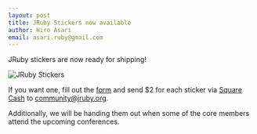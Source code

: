 ```yaml
---
layout: post
title: JRuby Stickers now available
author: Hiro Asari
email: asari.ruby@gmail.com
---
```

JRuby stickers are now ready for shipping!

![JRuby Stickers](https://db.tt/O6WPg5lO)

If you want one, fill out the [form](https://docs.google.com/forms/d/1_c80K_XfRmQmRybd3aLvZhWswzFXET9NZvN-uweP47M/viewform)
and send $2 for each sticker via [Square Cash](https://square.com/cash)
to community@jruby.org.

Additionally, we will be handing them out when some of the core members
attend the upcoming conferences.
